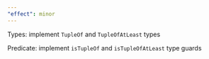 ```yaml
---
"effect": minor
---
```


Types: implement `TupleOf` and `TupleOfAtLeast` types

Predicate: implement `isTupleOf` and `isTupleOfAtLeast` type guards
